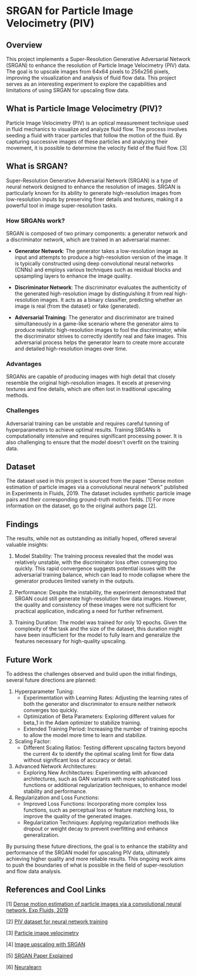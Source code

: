 # SRGAN for Particle Image Velocimetry (PIV)

## Overview
This project implements a Super-Resolution Generative Adversarial Network (SRGAN) to enhance the resolution of Particle Image Velocimetry (PIV) data. The goal is to upscale images from 64x64 pixels to 256x256 pixels, improving the visualization and analysis of fluid flow data. This project serves as an interesting experiment to explore the capabilities and limitations of using SRGAN for upscaling flow data.

## What is Particle Image Velocimetry (PIV)?
Particle Image Velocimetry (PIV) is an optical measurement technique used in fluid mechanics to visualize and analyze fluid flow. The process involves seeding a fluid with tracer particles that follow the motion of the fluid. By capturing successive images of these particles and analyzing their movement, it is possible to determine the velocity field of the fluid flow. [3]

## What is SRGAN?
Super-Resolution Generative Adversarial Network (SRGAN) is a type of neural network designed to enhance the resolution of images. SRGAN is particularly known for its ability to generate high-resolution images from low-resolution inputs by preserving finer details and textures, making it a powerful tool in image super-resolution tasks.
### How SRGANs work?
SRGAN is composed of two primary components: a generator network and a discriminator network, which are trained in an adversarial manner.
* __Generator Network__: The generator takes a low-resolution image as input and attempts to produce a high-resolution version of the image. It is typically constructed using deep convolutional neural networks (CNNs) and employs various techniques such as residual blocks and upsampling layers to enhance the image quality.
  
* __Discriminator Network__: The discriminator evaluates the authenticity of the generated high-resolution image by distinguishing it from real high-resolution images. It acts as a binary classifier, predicting whether an image is real (from the dataset) or fake (generated).

* __Adversarial Training__: The generator and discriminator are trained simultaneously in a game-like scenario where the generator aims to produce realistic high-resolution images to fool the discriminator, while the discriminator strives to correctly identify real and fake images. This adversarial process helps the generator learn to create more accurate and detailed high-resolution images over time.

### Advantages
SRGANs are capable of producing images with high detail that closely resemble the original high-resolution images. It excels at preserving textures and fine details, which are often lost in traditional upscaling methods. 

### Challenges
Adversarial training can be unstable and requires careful tunning of hyperparameters to achieve optimal results. Training SRGANs is computationally intensive and requires significant processing power. It is also challenging to ensure that the model doesn't overfit on the training data.

## Dataset
The dataset used in this project is sourced from the paper "Dense motion estimation of particle images via a convolutional neural network" published in Experiments in Fluids, 2019. The dataset includes synthetic particle image pairs and their corresponding ground-truth motion fields. [1] For more information on the dataset, go to the original authors page [2].

## Findings
The results, while not as outstanding as initially hoped, offered several valuable insights:
1. Model Stability: The training process revealed that the model was relatively unstable, with the discriminator loss often converging too quickly. This rapid convergence suggests potential issues with the adversarial training balance, which can lead to mode collapse where the generator produces limited variety in the outputs.
  
2. Performance: Despite the instability, the experiment demonstrated that SRGAN could still generate high-resolution flow data images. However, the quality and consistency of these images were not sufficient for practical application, indicating a need for further refinement.
   
3. Training Duration: The model was trained for only 10 epochs. Given the complexity of the task and the size of the dataset, this duration might have been insufficient for the model to fully learn and generalize the features necessary for high-quality upscaling.

## Future Work
To address the challenges observed and build upon the initial findings, several future directions are planned:

1. Hyperparameter Tuning:
   * Experimentation with Learning Rates: Adjusting the learning rates of both the generator and discriminator to ensure neither network converges too quickly.
   * Optimization of Beta Parameters: Exploring different values for beta_1 in the Adam optimizer to stabilize training.
   * Extended Training Period: Increasing the number of training epochs to allow the model more time to learn and stabilize.
2. Scaling Factor:
   * Different Scaling Ratios: Testing different upscaling factors beyond the current 4x to identify the optimal scaling limit for flow data without significant loss of accuracy or detail.
3. Advanced Network Architectures:
   * Exploring New Architectures: Experimenting with advanced architectures, such as GAN variants with more sophisticated loss functions or additional regularization techniques, to enhance model stability and performance.
4. Regularization and Loss Functions:
   * Improved Loss Functions: Incorporating more complex loss functions, such as perceptual loss or feature matching loss, to improve the quality of the generated images.
   * Regularization Techniques: Applying regularization methods like dropout or weight decay to prevent overfitting and enhance generalization.

By pursuing these future directions, the goal is to enhance the stability and performance of the SRGAN model for upscaling PIV data, ultimately achieving higher quality and more reliable results. This ongoing work aims to push the boundaries of what is possible in the field of super-resolution and flow data analysis.



## References and Cool Links
[1] [Dense motion estimation of particle images via a convolutional neural network, Exp Fluids, 2019](https://link.springer.com/article/10.1007/s00348-019-2717-2)

[2] [PIV dataset for neural network training](https://github.com/shengzesnail/PIV_dataset)

[3] [Particle image velocimetry](https://en.wikipedia.org/wiki/Particle_image_velocimetry)

[4] [Image upscaling with SRGAN](https://medium.com/@sridhargkumar11/image-upscaling-with-srgan-17ce0ec8aa62)

[5] [SRGAN Paper Explained](https://medium.com/@ramyahrgowda/srgan-paper-explained-3d2d575d09ff)

[6] [Neuralearn](https://www.youtube.com/@neuralearn)
